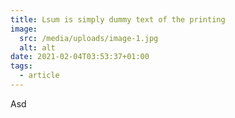```yaml
---
title: Lsum is simply dummy text of the printing
image:
  src: /media/uploads/image-1.jpg
  alt: alt
date: 2021-02-04T03:53:37+01:00
tags:
  - article
---
```

Asd
